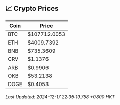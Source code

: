 ## 📈 Crypto Prices

| Coin | Price |
| ---- | ----- |
| BTC | $107712.0053 |
| ETH | $4009.7392 |
| BNB | $735.3609 |
| CRV | $1.1376 |
| ARB | $0.9906 |
| OKB | $53.2138 |
| DOGE | $0.4053 |

_Last Updated: 2024-12-17 22:35:19.758 +0800 HKT_